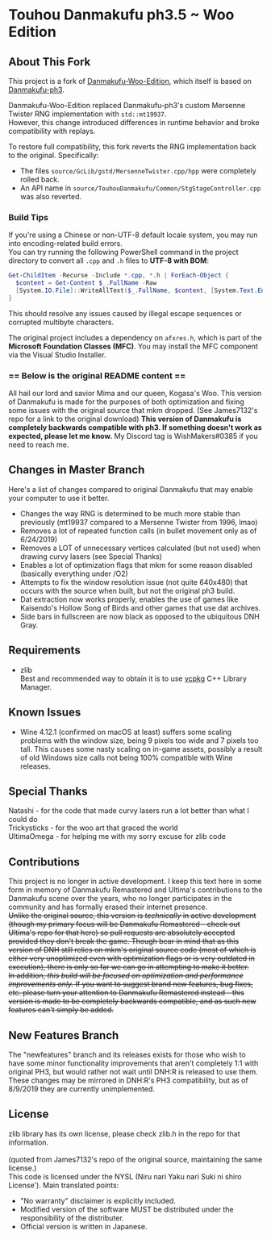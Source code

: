 # Touhou Danmakufu ph3.5 ~ Woo Edition

## About This Fork

This project is a fork of [Danmakufu-Woo-Edition](https://github.com/WishMakers0/Danmakufu-Woo-Edition), which itself is based on [Danmakufu-ph3](https://github.com/james7132/Danmakufu-ph3).

Danmakufu-Woo-Edition replaced Danmakufu-ph3's custom Mersenne Twister RNG implementation with `std::mt19937`.  
However, this change introduced differences in runtime behavior and broke compatibility with replays.

To restore full compatibility, this fork reverts the RNG implementation back to the original. Specifically:

- The files `source/GcLib/gstd/MersenneTwister.cpp/hpp` were completely rolled back.
- An API name in `source/TouhouDanmakufu/Common/StgStageController.cpp` was also reverted.

### Build Tips

If you're using a Chinese or non-UTF-8 default locale system, you may run into encoding-related build errors.  
You can try running the following PowerShell command in the project directory to convert all `.cpp` and `.h` files to **UTF-8 with BOM**:

```powershell
Get-ChildItem -Recurse -Include *.cpp, *.h | ForEach-Object {
  $content = Get-Content $_.FullName -Raw
  [System.IO.File]::WriteAllText($_.FullName, $content, [System.Text.Encoding]::UTF8)
}
```

This should resolve any issues caused by illegal escape sequences or corrupted multibyte characters.

The original project includes a dependency on `afxres.h`, which is part of the **Microsoft Foundation Classes (MFC)**. You may install the MFC component via the Visual Studio Installer.

### == Below is the original README content ==

All hail our lord and savior Mima and our queen, Kogasa's Woo. This version of Danmakufu is made for the purposes of both optimization and fixing some issues with the original source that mkm dropped. (See James7132's repo for a link to the original download) <b>This version of Danmakufu is completely backwards compatible with ph3. If something doesn't work as expected, please let me know.</b> My Discord tag is WishMakers#0385 if you need to reach me.

## Changes in Master Branch
Here's a list of changes compared to original Danmakufu that may enable your computer to use it better.
 * Changes the way RNG is determined to be much more stable than previously (mt19937 compared to a Mersenne Twister from 1996, lmao)
 * Removes a lot of repeated function calls (in bullet movement only as of 6/24/2019)
 * Removes a LOT of unnecessary vertices calculated (but not used) when drawing curvy lasers (see Special Thanks)
 * Enables a lot of optimization flags that mkm for some reason disabled (basically everything under /O2)
 * Attempts to fix the window resolution issue (not quite 640x480) that occurs with the source when built, but not the original ph3 build.
 * Dat extraction now works properly, enables the use of games like Kaisendo's Hollow Song of Birds and other games that use dat archives.
 * Side bars in fullscreen are now black as opposed to the ubiquitous DNH Gray.

## Requirements
 * zlib
</br>Best and recommended way to obtain it is to use [vcpkg](https://github.com/Microsoft/vcpkg) C++ Library Manager.

## Known Issues
 * Wine 4.12.1 (confirmed on macOS at least) suffers some scaling problems with the window size, being 9 pixels too wide and 7 pixels too tall.  This causes some nasty scaling on in-game assets, possibly a result of old Windows size calls not being 100% compatible with Wine releases.

## Special Thanks
Natashi - for the code that made curvy lasers run a lot better than what I could do
</br>Trickysticks - for the woo art that graced the world
</br>UltimaOmega - for helping me with my sorry excuse for zlib code

## Contributions
This project is no longer in active development.  I keep this text here in some form in memory of Danmakufu Remastered and Ultima's contributions to the Danmakufu scene over the years, who no longer participates in the community and has formally erased their internet presence.
</br>~~Unlike the original source, this version is *technically* in active development (though my primary focus will be Danmakufu Remastered - check out Ultima's repo for that here) so pull requests are absolutely accepted provided they don't break the game. Though bear in mind that as this version of DNH still relies on mkm's original source code (most of which is either very unoptimized even with optimization flags or is very outdated in execution), there is only so far we can go in attempting to make it better.
</br>In addition, *this build will be focused on optimization and performance improvements only.* If you want to suggest brand new features, bug fixes, etc. please turn your attention to Danmakufu Remastered instead - this version is made to be completely backwards compatible, and as such new features can't simply be added.~~

## New Features Branch
The "newfeatures" branch and its releases exists for those who wish to have some minor functionality improvements that aren't completely 1:1 with original PH3, but would rather not wait until DNH:R is released to use them.  These changes may be mirrored in DNH:R's PH3 compatibility, but as of 8/9/2019 they are currently unimplemented.

## License
zlib library has its own license, please check zlib.h in the repo for that information.</br></br>
(quoted from James7132's repo of the original source, maintaining the same license.) </br>This code is licensed under the NYSL (Niru nari Yaku nari Suki ni shiro License'). Main translated points:

 * "No warranty" disclaimer is explicitly included.
 * Modified version of the software MUST be distributed under the responsibility of the distributer.
 * Official version is written in Japanese.
